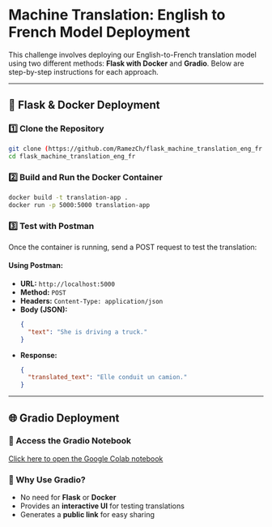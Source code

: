 # Machine Translation: English to French Model Deployment

This challenge involves deploying our English-to-French translation model using two different methods: **Flask with Docker** and **Gradio**. Below are step-by-step instructions for each approach.

---

## 🚀 Flask & Docker Deployment

### 1️⃣ Clone the Repository
```bash
git clone (https://github.com/RamezCh/flask_machine_translation_eng_fr.git)
cd flask_machine_translation_eng_fr
```

### 2️⃣ Build and Run the Docker Container
```bash
docker build -t translation-app .
docker run -p 5000:5000 translation-app
```

### 3️⃣ Test with Postman

Once the container is running, send a POST request to test the translation:

#### Using Postman:
- **URL:** `http://localhost:5000`
- **Method:** `POST`
- **Headers:** `Content-Type: application/json`
- **Body (JSON):**
  ```json
  {
    "text": "She is driving a truck."
  }
  ```
- **Response:**
  ```json
  {
    "translated_text": "Elle conduit un camion."
  }
  ```

---

## 🌐 Gradio Deployment

### 🔗 Access the Gradio Notebook
[Click here to open the Google Colab notebook](https://colab.research.google.com/drive/1u6lNay9D6_VhPVjsJD0mdqEzPvuyo-00?usp=sharing)

### 📌 Why Use Gradio?
- No need for **Flask** or **Docker**
- Provides an **interactive UI** for testing translations
- Generates a **public link** for easy sharing
